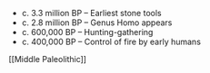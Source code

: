 - c. 3.3 million BP – Earliest stone tools
- c. 2.8 million BP – Genus Homo appears
- c. 600,000 BP – Hunting-gathering
- c. 400,000 BP – Control of fire by early humans

[[Middle Paleolithic]]
